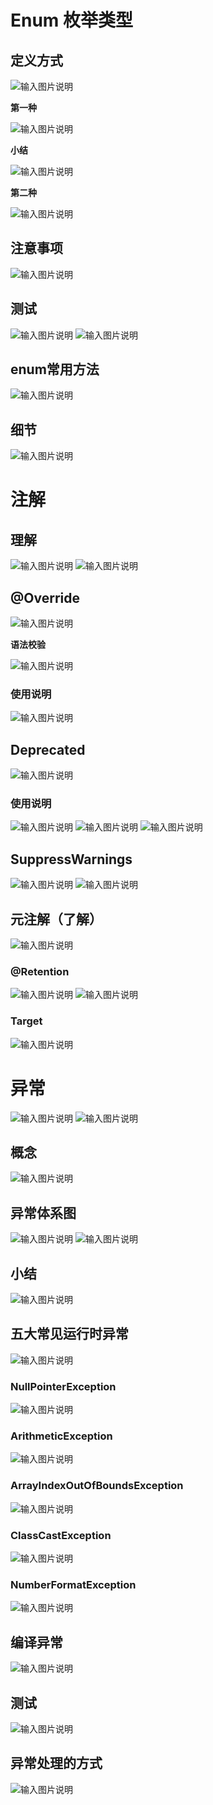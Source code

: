 # Enum  枚举类型
## 定义方式
![输入图片说明](/imgs/2024-07-16/WE9UhVvatxg5B6FY.png)

**第一种**

![输入图片说明](/imgs/2024-07-16/75m7qf5yzubtE4pt.png)

**小结**

![输入图片说明](/imgs/2024-07-16/YrG8Y8rOC9YqASPS.png)

**第二种**

![输入图片说明](/imgs/2024-07-16/eK0iTfS22OkSfgmy.png)

## 注意事项
![输入图片说明](/imgs/2024-07-16/a8VdQNBaLc0V8LW8.png)

## 测试
![输入图片说明](/imgs/2024-07-16/J6krklQno8zvyxxf.png)
![输入图片说明](/imgs/2024-07-16/oKn1JAvb83dEdWQk.png)

## enum常用方法
![输入图片说明](/imgs/2024-07-16/yYBwdtVVCQfx8YBX.png)

## 细节
![输入图片说明](/imgs/2024-07-16/mMBqrLy5hZ3MngIr.png)

# 注解
## 理解
![输入图片说明](/imgs/2024-07-16/GwQbLKGy2pE05hxl.png)
![输入图片说明](/imgs/2024-07-16/COMFWIwdHP2lshUQ.png)

## @Override
![输入图片说明](/imgs/2024-07-16/6Dp1yk9UmeOnHdQW.png)

**语法校验**

![输入图片说明](/imgs/2024-07-16/kIac0Km3MqLL0Vgl.png)

### 使用说明
![输入图片说明](/imgs/2024-07-16/O3RI9e1cxOSclsc9.png)

## Deprecated
![输入图片说明](/imgs/2024-07-16/hAf876wTdshVByJR.png)

### 使用说明
![输入图片说明](/imgs/2024-07-16/FkfNw6Xg48Os3Rn7.png)
![输入图片说明](/imgs/2024-07-16/3KqFmLveyVJqawz4.png)
![输入图片说明](/imgs/2024-07-16/Zknb3j5xn6RzvO7O.png)

## SuppressWarnings
![输入图片说明](/imgs/2024-07-16/4h90SrK1BplKYLXI.png)
![输入图片说明](/imgs/2024-07-16/rA3DU4nVePw2ft8L.png)

## 元注解（了解）
![输入图片说明](/imgs/2024-07-16/wnMvNQHeIGWawre1.png)

### @Retention
![输入图片说明](/imgs/2024-07-16/aJJFmYEOvv3F0bid.png)
![输入图片说明](/imgs/2024-07-16/cSGZ1ZIgoeyRXdxs.png)

### Target
![输入图片说明](/imgs/2024-07-16/97DRnFWRNUgL9TnA.png)

# 异常
![输入图片说明](/imgs/2024-07-16/4Maw7rLIDA2cGTp9.png)
![输入图片说明](/imgs/2024-07-16/sYWcKElyY3jSPial.png)

## 概念
![输入图片说明](/imgs/2024-07-16/oglTfIoJQ0O5muY5.png)

## 异常体系图
![输入图片说明](/imgs/2024-07-16/oud5wySi7JFEBRhU.png)
![输入图片说明](/imgs/2024-07-16/Uz634cz4QCSNCawP.png)

## 小结
![输入图片说明](/imgs/2024-07-16/2EQVN5aZCfiRvtwD.png)

## 五大常见运行时异常
![输入图片说明](/imgs/2024-07-16/jUboMhYwMUxqiRlo.png)

### NullPointerException
![输入图片说明](/imgs/2024-07-16/tO7DIuDBDqHYZkbK.png)

### ArithmeticException
![输入图片说明](/imgs/2024-07-16/Yc9nmw8bYsyFrsM4.png)

### ArrayIndexOutOfBoundsException
![输入图片说明](/imgs/2024-07-16/6m2Zr9qm5KkqOUCk.png)

### ClassCastException
![输入图片说明](/imgs/2024-07-16/M05BpiKnYx29K22c.png)

### NumberFormatException
![输入图片说明](/imgs/2024-07-16/bZOoech1UcyK7yly.png)

## 编译异常
![输入图片说明](/imgs/2024-07-16/b89Mj1kbRBeoNglv.png)

## 测试
![输入图片说明](/imgs/2024-07-16/jh5y0zwYfA46GYyd.png)

## 异常处理的方式
![输入图片说明](/imgs/2024-07-16/AHz0xdpeGbV5QoVc.png)




<!--stackedit_data:
eyJoaXN0b3J5IjpbLTE4OTg0NzcyMjEsMTI2NDE3MzkwOCwxNj
g5MjczMDM4LC0xNjgyMTc0OTQ4LDE5ODkyNzIzMTIsMTM1ODU3
MTY0NSwxNTMyMjU2NzgzLDMxODI2ODkwMywtMTY3MzYxNjUzMS
wtNTczMjUxNTgxLC0xMzYyNzE5OTcyLC0yNzEyODAyODYsMTQ1
NjA2NDQ1NSwtMTc4MzQ4MzI5MywtMTc3MjEzNTAwMF19
-->
